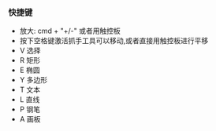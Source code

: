 ### 快捷键
  - 放大: cmd + "+/-" 或者用触控板
  - 按下空格键激活抓手工具可以移动,或者直接用触控板进行平移
  - V 选择
  - R 矩形
  - E 椭圆
  - Y 多边形
  - T 文本
  - L 直线
  - P 钢笔
  - A 画板